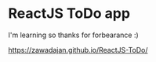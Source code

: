 # ReactJS ToDo app

I'm learning so thanks for forbearance :)

<a href="https://zawadajan.github.io/ReactJS-ToDo/" target="_blank">https://zawadajan.github.io/ReactJS-ToDo/</a>